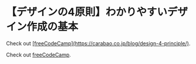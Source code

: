 # 【デザインの4原則】わかりやすいデザイン作成の基本


<p>Check out <a href="[https://www.freecodecamp.org/](https://carabao.co.jp/blog/design-4-principle/)" target="_blank" rel="noopener noreferrer">[freeCodeCamp](https://carabao.co.jp/blog/design-4-principle/)</a>.</p>


<p>Check out <a href="https://www.freecodecamp.org/" target="_blank" rel="noopener noreferrer">freeCodeCamp</a>.</p>
